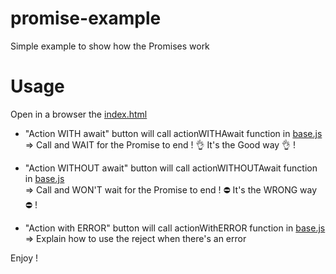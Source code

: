 # promise-example
Simple example to show how the Promises work

# Usage
Open in a browser the [index.html](./index.html)
- "Action WITH await" button will call actionWITHAwait function in [base.js](./base.js)  
=> Call and WAIT for the Promise to end ! 👌 It's the Good way 👌 !

- "Action WITHOUT await" button will call actionWITHOUTAwait function in [base.js](./base.js)  
=> Call and WON'T wait for the Promise to end ! ⛔ It's the WRONG way ⛔ !

- "Action with ERROR" button will call actionWithERROR function in [base.js](./base.js)  
=> Explain how to use the reject when there's an error

Enjoy !
